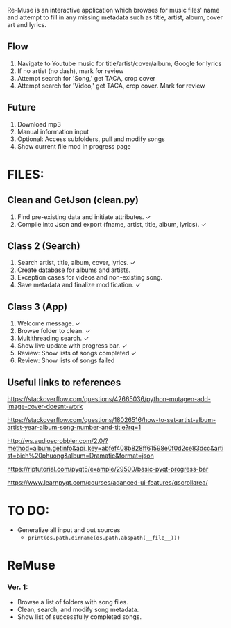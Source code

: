 Re-Muse is an interactive application which browses for music files' name and attempt to fill in any missing metadata such as title, artist, album, cover art and lyrics. 

## Flow
1. Navigate to Youtube music for title/artist/cover/album, Google for lyrics
2. If no artist (no dash), mark for review
3. Attempt search for 'Song,' get TACA, crop cover
4. Attempt search for 'Video,' get TACA, crop cover. Mark for review

## Future
1. Download mp3
2. Manual information input
3. Optional: Access subfolders, pull and modify songs
4. Show current file mod in progress page

# FILES:

## Clean and GetJson (clean.py)

1. Find pre-existing data and initiate attributes. ✓
2. Compile into Json and export (fname, artist, title, album, lyrics). ✓


## Class 2 (Search)

1. Search artist, title, album, cover, lyrics. ✓
2. Create database for albums and artists.
3. Exception cases for videos and non-existing song.
4. Save metadata and finalize modification. ✓

## Class 3 (App)

1. Welcome message. ✓
2. Browse folder to clean. ✓
3. Multithreading search. ✓
4. Show live update with progress bar. ✓
5. Review: Show lists of songs completed ✓
6. Review: Show lists of songs failed

## Useful links to references

https://stackoverflow.com/questions/42665036/python-mutagen-add-image-cover-doesnt-work

https://stackoverflow.com/questions/18026516/how-to-set-artist-album-artist-year-album-song-number-and-title?rq=1

http://ws.audioscrobbler.com/2.0/?method=album.getinfo&api_key=abfef408b828ff61598e0f0d2ce83dcc&artist=bich%20phuong&album=Dramatic&format=json

https://riptutorial.com/pyqt5/example/29500/basic-pyqt-progress-bar

https://www.learnpyqt.com/courses/adanced-ui-features/qscrollarea/


# TO DO:

- Generalize all input and out sources
    - `print(os.path.dirname(os.path.abspath(__file__)))`

# ReMuse 

### Ver. 1:
- Browse a list of folders with song files.
- Clean, search, and modify song metadata.
- Show list of successfully completed songs.